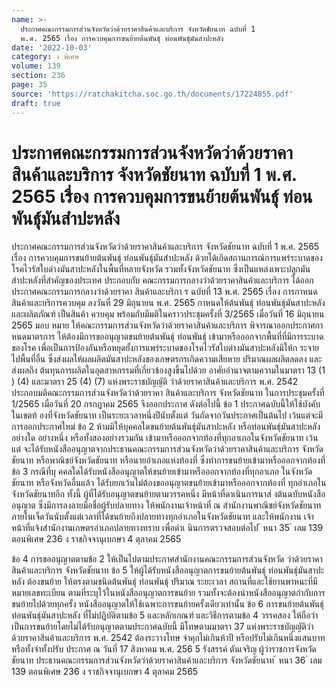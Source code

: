 ```yaml
---
name: >-
  ประกาศคณะกรรมการส่วนจังหวัดว่าด้วยราคาสินค้าและบริการ จังหวัดชัยนาท ฉบับที่ 1
  พ.ศ. 2565 เรื่อง การควบคุมการขนย้ายต้นพันธุ์ ท่อนพันธุ์มันสำปะหลัง
date: '2022-10-03'
category: ง พิเศษ
volume: 139
section: 236
page: 35
source: 'https://ratchakitcha.soc.go.th/documents/17224855.pdf'
draft: true
---
```


# ประกาศคณะกรรมการส่วนจังหวัดว่าด้วยราคาสินค้าและบริการ จังหวัดชัยนาท ฉบับที่ 1 พ.ศ. 2565 เรื่อง การควบคุมการขนย้ายต้นพันธุ์ ท่อนพันธุ์มันสำปะหลัง

ประกาศคณะกรรมการส่วนจังหวัดว่าด้วยราคาสินค้าและบริการ จังหวัดชัยนาท ฉบับที่ 1 พ.ศ. 2565 เรื่อง การควบคุมการขนย้ายต้นพันธุ์ ท่อนพันธุ์มันสำปะหลัง ด้วยได้เกิดสถานการณ์การแพร่ระบาดของโรคไวรัสใบด่างมันสาปะหลังในพื้นที่หลายจังหวัด รวมทั้งจังหวัดชัยนาท ซึ่งเป็นแหล่งเพาะปลูกมันสำปะหลังที่สำคัญของประเทศ ประกอบกับ คณะกรรมการกลางว่าด้วยราคาสินค้าและบริการ ได้ออกประกาศคณะกรรมการกลางว่าด้วยราคา สินค้าและบริกา ร ฉบับที่ 13 พ.ศ. 2565 เรื่อง การกาหนดสินค้าและบริการควบคุม ลงวันที่ 29 มิถุนายน พ.ศ. 2565 กาหนดให้ต้นพันธุ์ ท่อนพันธุ์มันสาปะหลังและผลิตภัณฑ์ เป็นสินค้า ควบคุม พร้อมกับมีมติในคราวประชุมครั้งที่ 3/2565 เมื่อวันที่ 16 มิถุนายน 2565 มอบ หมาย ให้คณะกรรมการส่วนจังหวัดว่าด้วยราคาสินค้าและบริการ พิจารณาออกประกาศกาหนดมาตรการ ให้ต้องมีการขออนุญาตขนย้ายต้นพันธุ์ ท่อนพันธุ์ เข้ามาหรือออกจากพื้นที่ที่มีการระบาดของโรค เพื่อเป็นการป้องกันหรือหยุดยั้งการแพร่ระบาดของโรคไวรัสใบด่างมันสาปะหลังมิให้ก ระจายไปพื้นที่อื่น ซึ่งส่งผลให้ผลผลิตมันสาปะหลังของเกษตรกรเกิดความเสียหาย ปริมาณผลผลิตลดลง และส่งผลถึง ต้นทุนการผลิตในอุตสาหกรรมที่เกี่ยวข้องสูงขึ้นไปด้วย อาศัยอำนาจตามความในมาตรา 13 (1 ) (4) และมาตรา 25 (4) (7) แห่งพระราชบัญญัติ ว่าด้วยราคาสินค้าและบริการ พ.ศ. 2542 ประกอบมติคณะกรรมการส่วนจังหวัดว่าด้วยราคา สินค้าและบริการ จังหวัดชัยนาท ในการประชุมครั้งที่ 1/2565 เมื่อวันที่ 20 กรกฎาคม 2565 จึงออกประกาศ ดังต่อไปนี้ ข้อ 1 ประกาศฉบับนี้ให้ใช้บังคับในเขตท้ องที่จังหวัดชัยนาท เป็นระยะเวลาหนึ่งปีนับตั้งแต่ วันถัดจากวันประกาศเป็นต้นไป เว้นแต่จะมีการออกประกาศใหม่ ข้อ 2 ห้ามมิให้บุคคลใดขนย้ายต้นพันธุ์มันสาปะหลัง หรือท่อนพันธุ์มันสาปะหลัง อย่างใด อย่างหนึ่ง หรือทั้งสองอย่างรวมกัน เข้ามาหรือออกจากท้องที่ทุกอาเภอในจังหวัดชัยนาท เว้นแต่ จะได้รับหนังสืออนุญาตจากประธานคณะกรรมการส่วนจังหวัดว่าด้วยราคาสินค้าและบริการ จังหวัดชัยนาท หรือพาณิชย์จังหวัดชัยนาท หรือนายอำเภอแห่งท้องที่ ซึ่งทำการขนย้ายเข้ามาหรือออกจากท้องที่ ข้อ 3 กรณีที่บุ คคลใดได้รับหนังสืออนุญาตให้ขนย้ายเข้ามาหรือออกจากท้องที่ทุกอาเภอ ในจังหวัดชัยนาท หรือจังหวัดอื่นแล้ว ได้รับยกเว้นไม่ต้องขออนุญาตขนย้ายเข้ามาหรือออกจากท้องที่ ทุกอำเภอในจังหวัดชัยนาทอีก ทั้งนี้ ผู้ที่ได้รับอนุญาตขนย้ายตามวรรคหนึ่ง มีหน้าที่ดาเนินการนาส่ งต้นฉบับหนังสืออนุญาต ซึ่งมีการลงลายมือชื่อผู้รับปลายทาง ให้พนักงานเจ้าหน้าที่ ณ สำนักงานพาณิชย์จังหวัดชัยนาท ภายในเจ็ดวันนับตั้งแต่เวลาที่ได้ขนย้ายถึงปลายทางทุกอำเภอในจังหวัดชัยนาท และให้พนักงาน เจ้าหน้าที่แจ้งสำนักงานเกษตรอำเภอปลายทางทราบ เพื่อดำเ นินการตรวจสอบต่อไป ้ หนา 35 ่ เลม 139 ตอนพิเศษ 236 ง ราชกิจจานุเบกษา 4 ตุลาคม 2565

ข้อ 4 การขออนุญาตตามข้อ 2 ให้เป็นไปตามประกาศสำนักงานคณะกรรมการส่วนจังหวัด ว่าด้วยราคาสินค้าและบริการ จังหวัดชัยนาท ข้อ 5 ให้ผู้ได้รับหนังสืออนุญาตการขนย้ายต้นพันธุ์ ท่อนพันธุ์มันสาปะหลัง ต้องขนย้าย ให้ตรงตามชนิดต้นพันธุ์ ท่อนพันธุ์ ปริมาณ ระยะเวลา สถานที่และใช้ยานพาหนะที่มีหมายเลขทะเบียน ตามที่ระบุไว้ในหนังสืออนุญาตการขนย้าย รวมทั้งจะต้องนำหนังสืออนุญาตกำกับการขนย้ายไปด้วยทุกครั้ง หนังสืออนุญาตให้ใช้เฉพาะการขนย้ายครั้งเดียวเท่านั้น ข้อ 6 การขนย้ายต้นพันธุ์ ท่อนพันธุ์มันสาปะหลัง ที่ไม่ปฏิบัติตามข้อ 5 และหลักเกณฑ์ และวิธีการตามข้อ 4 วรรคสอง ให้ถือว่าเป็นการขนย้ายโดยไม่ได้รับอนุญาตตามประกาศฉบับนี้ มีโทษตามมาตรา 37 แห่งพระราชบัญญัติว่าด้วยราคาสินค้าและบริการ พ.ศ. 2542 ต้องระวางโทษ จำคุกไม่เกินห้าปี หรือปรับไม่เกินหนึ่งแสนบาท หรือทั้งจำทั้งปรับ ประกาศ ณ วันที่ 17 สิงหาคม พ.ศ. 256 5 รังสรรค์ ตันเจริญ ผู้ว่าราชการจังหวัดชัยนาท ประธานคณะกรรมการส่วนจังหวัดว่าด้วยราคาสินค้าและบริการ จังหวัดชัยนาท ้ หนา 36 ่ เลม 139 ตอนพิเศษ 236 ง ราชกิจจานุเบกษา 4 ตุลาคม 2565
